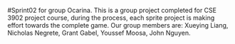 #Sprint02 for group Ocarina.
      This is a group project completed for CSE 3902 project course, during the process, each sprite project is making effort towards the complete game. 
      Our group members are: Xueying Liang, Nicholas Negrete, Grant Gabel, Youssef Moosa, John Nguyen.
